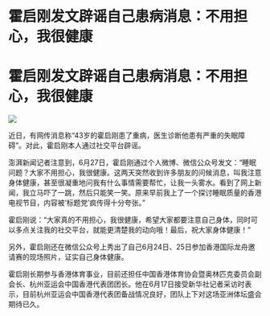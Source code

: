 # 霍启刚发文辟谣自己患病消息：不用担心，我很健康

# 霍启刚发文辟谣自己患病消息：不用担心，我很健康

![](https://inews.gtimg.com/om_bt/O_1CLmZltpdIp5rTa7MCYbpxfdFGAOSceZDdD8B8Czm1kAA/1000)

近日，有网传消息称“43岁的霍启刚患了重病，医生诊断他患有严重的失眠障碍”。对此，霍启刚本人通过社交平台辟谣。

澎湃新闻记者注意到，6月27日，霍启刚通过个人微博、微信公众号发文：“睡眠问题？大家不用担心，我很健康。这两天突然收到许多朋友的问候消息，叫我注意身体健康，甚至很凝重地问我有什么事情需要帮忙，让我一头雾水。看到了网上新闻，我立马吓了一跳，然后只能笑一笑。原来早前我上了一个探讨睡眠质量的香港电视节目，内容被‘标题党’疯传得十分夸张。”

霍启刚说：“大家真的不用担心，我很健康，希望大家都要注意自己身体，同时可以多点关注我的社交平台，就能更清楚我的动向哦！最后，祝大家身体健康！”

另外，霍启刚还在微信公众号上秀出了自己6月24日、25日参加香港国际龙舟邀请赛的现场照片，证实自己身体健康。

霍启刚长期参与香港体育事业，目前还担任中国香港体育协会暨奥林匹克委员会副会长、杭州亚运会中国香港代表团团长。他在6月17日接受新华社记者采访时表示，目前杭州亚运会中国香港代表团备战情况良好，团队上下对这场亚洲体坛盛会期待已久。

